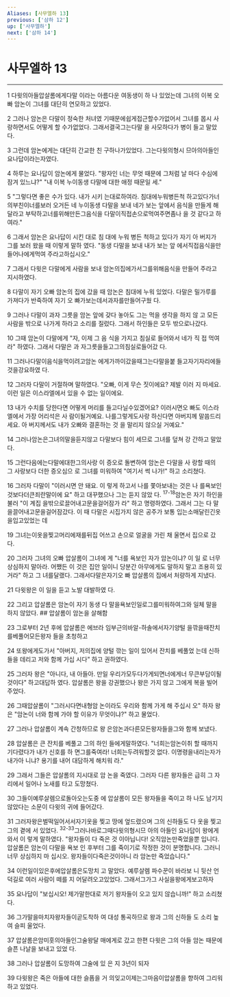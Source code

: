 ```yaml
---
Aliases: [사무엘하 13]
previous: ['삼하 12']
up: ['사무엘하']
next: ['삼하 14']
---
```

# 사무엘하 13

***


1 다윗의아들압살롬에게다말 이라는 아름다운 여동생이 하 나 있었는데 그녀의 이복 오빠 암논이 그녀를 대단히 연모하고 있었다. 

2 그러나 암논은 다말이 정숙한 처녀였 기때문에쉽게접근할수가없어서 그녀를 몹시 사랑하면서도 어떻게 할 수가없었다. 그래서결국그는다말 을 사모하다가 병이 들고 말았다. 

3 그런데 암논에게는 대단히 간교한 친 구하나가있었다. 그는다윗의형시 므아의아들인요나답이라는자였다. 

4 하루는 요나답이 암논에게 물었다. "왕자인 너는 무엇 때문에 그처럼 날 마다 수심에 잠겨 있느냐?" "내 이복 누이동생 다말에 대한 애정 때문일 세." 

5 "그렇다면 좋은 수가 있다. 내가 시키 는대로하여라. 침대에누워병든척 하고있다가너의부친이너를보러 오거든 네 누이동생 다말을 보내 네가 보는 앞에서 음식을 만들게 해 달라고 부탁하고너를위해만든그음식을 다말이직접손으로먹여주면좀나 을 것 같다고 하여라." 

6 그래서 암논은 요나답이 시킨 대로 침 대에 누워 병든 척하고 있다가 자기 아 버지가 그를 보러 왔을 때 이렇게 말하 였다. "동생 다말을 보내 내가 보는 앞 에서직접음식을만들어나에게먹여 주라고하십시오." 

7 그래서 다윗은 다말에게 사람을 보내 암논의집에가서그를위해음식을 만들어 주라고 지시하였다. 

8 다말이 자기 오빠 암논의 집에 갔을 때 암논은 침대에 누워 있었다. 다말은 밀가루를 가져다가 반죽하여 자기 오 빠가보는데서과자를만들어구웠 다. 

9 그러나 다말이 과자 그릇을 암논 앞에 갖다 놓아도 그는 먹을 생각을 하지 않 고 모든 사람을 밖으로 나가게 하라고 소리를 질렀다. 그래서 하인들은 모두 밖으로나갔다. 

10 그때 암논이 다말에게 "자, 이제 그 음 식을 가지고 침실로 들어와서 네가 직 접 먹여라" 하였다. 그래서 다말은 과 자그릇을들고그의침실로들어갔 다. 

11 그러나다말이음식을먹이려고암논 에게가까이갔을때그는다말을붙 들고자기자리에들것을강요하였 다. 

12 그러자 다말이 거절하며 말하였다. "오빠, 이게 무슨 짓이에요? 제발 이러 지 마세요. 이런 일은 이스라엘에서 있을 수 없는 일이에요. 

13 내가 수치를 당한다면 어떻게 머리를 들고다닐수있겠어요? 이러시면오 빠도 이스라엘에서 가장 어리석은 사 람이될거예요. 나를그렇게도사랑 하신다면 아버지께 말씀드리세요. 아 버지께서도 내가 오빠와 결혼하는 것 을 말리지 않으실 거예요." 

14 그러나암논은그녀의말을듣지않고 다말보다 힘이 세므로 그녀를 덮쳐 강 간하고 말았다. 

15 그런다음에는다말에대한그의사랑 이 증오로 돌변하여 암논은 다말을 사 랑할 때의 그 사랑보다 더한 증오심으 로 그녀를 미워하여 "여기서 썩 나가!" 하고 소리쳤다. 

16 그러자 다말이 "이러시면 안 돼요. 이 렇게 하고서 나를 쫓아보내는 것은 나 를욕보인것보다더큰죄란말이에 요" 하고 대꾸했으나 그는 듣지 않았 다. <sup class="versenum">17-18</sup>암논은 자기 하인을 불러 "이 계집 을밖으로끌어내고문을걸어잠가 라" 하고 명령하였다. 그래서 그는 다 말을끌어내고문을걸어잠갔다. 이 때 다말은 시집가지 않은 공주가 보통 입는소매달린긴옷을입고있었는 데 

19 그녀는이옷을찢고머리에재를뒤집 어쓰고 손으로 얼굴을 가린 채 울면서 집으로 갔다. 

20 그러자 그녀의 오빠 압살롬이 그녀에 게 "너를 욕보인 자가 암논이냐? 이 일 로 너무 상심하지 말아라. 어쨌든 이 것은 집안 일이니 당분간 아무에게도 말하지 말고 조용히 있거라" 하고 그 녀를달랬다. 그래서다말은자기오 빠 압살롬의 집에서 처량하게 지냈다. 

21 다윗왕은 이 일을 듣고 노발 대발하였 다. 

22 그리고 압살롬은 암논이 자기 동생 다 말을욕보인일로그를미워하여그와 일체 말을 하지 않았다. ## 압살롬이 암논을 살해함 

23 그로부터 2년 후에 압살롬은 에브라 임부근의바알-하솔에서자기양털 을깎을때잔치를베풀어모든왕자 들을 초청하고 

24 또왕에게도가서 "아버지, 저의집에 양털 깎는 일이 있어서 잔치를 베풀었 는데 신하들을 데리고 저와 함께 가십 시다" 하고 권하였다. 

25 그러자 왕은 "아니다, 내 아들아. 만일 우리가모두다가게되면너에게너 무큰부담이될것이다" 하고대답하 였다. 압살롬은 왕을 강권했으나 왕은 가지 않고 그에게 복을 빌어 주었다. 

26 그때압살롬이 "그러시다면내형암 논이라도 우리와 함께 가게 해 주십시 오" 하자 왕은 "암논이 너와 함께 가야 할 이유가 무엇이냐?" 하고 물었다. 

27 그러나 압살롬이 계속 간청하므로 왕 은암논과다른모든왕자들을그와 함께 보냈다. 

28 압살롬은 큰 잔치를 베풀고 그의 하인 들에게말하였다. "너희는암논이취 할 때까지 기다렸다가 내가 신호를 하 면그를죽여라! 너희는두려워할것 없다. 이명령을내리는자가내가아 니냐? 용기를 내어 대담하게 해치워 라." 

29 그래서 그들은 압살롬의 지시대로 암 논을 죽였다. 그러자 다른 왕자들은 급히 그 자리에서 일어나 노새를 타고 도망쳤다. 

30 그들이예루살렘으로돌아오는도중 에 압살롬이 모든 왕자들을 죽이고 하 나도 남기지 않았다는 소문이 다윗의 귀에 들어갔다. 

31 그러자왕은벌떡일어서서자기옷을 찢고 땅에 엎드렸으며 그의 신하들도 다 옷을 찢고 그의 곁에 서 있었다. <sup class="versenum">32-33</sup>그러나바로그때다윗의형시므 아의 아들인 요나답이 왕에게 와서 이 렇게 말하였다. "왕자들이 다 죽은 것 이아닙니다! 오직암논만죽었을뿐 입니다. 압살롬은 암논이 다말을 욕보 인 후부터 그를 죽이기로 작정한 것이 분명합니다. 그러니 너무 상심하지 마 십시오. 왕자들이다죽은것이아니 라 암논만 죽었습니다." 

34 이런일이있은후에압살롬은도망치 고 말았다. 예루살렘 파수꾼이 바라보 니 뒷산 언덕길로 여러 사람이 떼를 지 어달려오고있었다. 그래서그가그 사실을왕에게보고하자 

35 요나답이 "보십시오! 제가말한대로 저기 왕자들이 오고 있지 않습니까!" 하고 소리쳤다. 

36 그가말을마치자왕자들이곧도착하 여 대성 통곡하므로 왕과 그의 신하들 도 소리 높여 슬피 울었다. 

37 압살롬은암미훗의아들인그술왕달 매에게로 갔고 한편 다윗은 그의 아들 암논 때문에 슬픈 나날을 보내고 있었 다. 

38 그러나 압살롬이 도망하여 그술에 있 은 지 3년이 되자 

39 다윗왕은 죽은 아들에 대한 슬픔을 거 의잊고이제는그마음이압살롬을 향하여 그리워하고 있었다.
